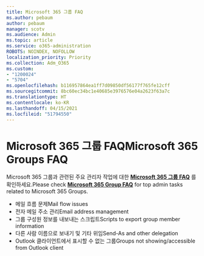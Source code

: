 ```yaml
---
title: Microsoft 365 그룹 FAQ
ms.author: pebaum
author: pebaum
manager: scotv
ms.audience: Admin
ms.topic: article
ms.service: o365-administration
ROBOTS: NOINDEX, NOFOLLOW
localization_priority: Priority
ms.collection: Adm_O365
ms.custom:
- "1200024"
- "5704"
ms.openlocfilehash: b116957864ea1ff7d09850df56177f765fe12cff
ms.sourcegitcommit: 8bc60ec34bc1e40685e3976576e04a2623f63a7c
ms.translationtype: HT
ms.contentlocale: ko-KR
ms.lasthandoff: 04/15/2021
ms.locfileid: "51794550"
---
```

# <a name="microsoft-365-groups-faq"></a><span data-ttu-id="17d88-102">Microsoft 365 그룹 FAQ</span><span class="sxs-lookup"><span data-stu-id="17d88-102">Microsoft 365 Groups FAQ</span></span>

<span data-ttu-id="17d88-103">Microsoft 365 그룹과 관련된 주요 관리자 작업에 대한 **[Microsoft 365 그룹 FAQ](https://aka.ms/M365GroupsFAQ)** 를 확인하세요.</span><span class="sxs-lookup"><span data-stu-id="17d88-103">Please check **[Microsoft 365 Group FAQ](https://aka.ms/M365GroupsFAQ)** for top admin tasks related to Microsoft 365 Groups.</span></span>

- <span data-ttu-id="17d88-104">메일 흐름 문제</span><span class="sxs-lookup"><span data-stu-id="17d88-104">Mail flow issues</span></span>
- <span data-ttu-id="17d88-105">전자 메일 주소 관리</span><span class="sxs-lookup"><span data-stu-id="17d88-105">Email address management</span></span>
- <span data-ttu-id="17d88-106">그룹 구성원 정보를 내보내는 스크립트</span><span class="sxs-lookup"><span data-stu-id="17d88-106">Scripts to export group member information</span></span>
- <span data-ttu-id="17d88-107">다른 사람 이름으로 보내기 및 기타 위임</span><span class="sxs-lookup"><span data-stu-id="17d88-107">Send-As and other delegation</span></span>
- <span data-ttu-id="17d88-108">Outlook 클라이언트에서 표시할 수 없는 그룹</span><span class="sxs-lookup"><span data-stu-id="17d88-108">Groups not showing/accessible from Outlook client</span></span>